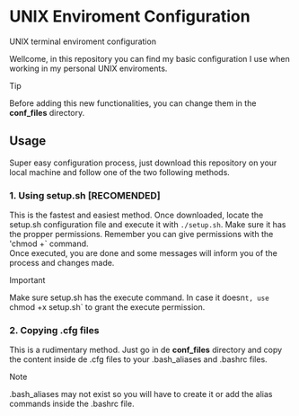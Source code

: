 # UNIX Enviroment Configuration
UNIX terminal enviroment configuration  
  
Wellcome, in this repository you can find my basic configuration I use when working in my personal UNIX enviroments.  

>[!TIP]
>Before adding this new functionalities, you can change them in the **conf_files** directory.

## Usage
Super easy configuration process, just download this repository on your local machine and follow one of the two following methods.

### 1. Using setup.sh [RECOMENDED]
This is the fastest and easiest method. Once downloaded, locate the setup.sh configuration file and execute it with `./setup.sh`. Make sure it has the propper permissions. Remember you can give permissions with the 'chmod +` command.  
Once executed, you are done and some messages will inform you of the process and changes made. 

>[!IMPORTANT]
>Make sure setup.sh has the execute command. In case it doesn`t, use `chmod +x setup.sh` to grant the execute permission.

### 2. Copying .cfg files
This is a rudimentary method. Just go in de **conf_files** directory and copy the content inside de .cfg files to your .bash_aliases and .bashrc files.

>[!NOTE]
>.bash_aliases may not exist so you will have to create it or add the alias commands inside the .bashrc file.

